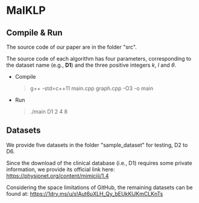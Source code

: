 # MalKLP
## Compile & Run

The source code of our paper are in the folder "src".

The source code of each algorithm has four parameters, corresponding to the dataset name (e.g., **D1**) and the three positive integers $k$, $l$ and $\theta$.

* Compile

  > g++ -std=c++11 main.cpp graph.cpp -O3 -o main


* Run
  
  > ./main D1 2 4 8


## Datasets

We provide five datasets in the folder "sample_dataset" for testing, D2 to D6.

Since the download of the clinical database (i.e., D1) requires some private information, we provide its official link here: 
https://physionet.org/content/mimiciii/1.4

Considering the space limitations of GitHub, the remaining datasets can be found at: 
https://1drv.ms/u/s!Aut6uXLH_Qy_bEUkKlJKmCLKnTs
